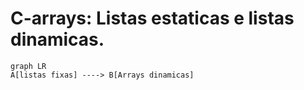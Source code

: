 # C-arrays: Listas estaticas e listas dinamicas.

```mermaid
graph LR
A[listas fixas] ----> B[Arrays dinamicas]
```

##




